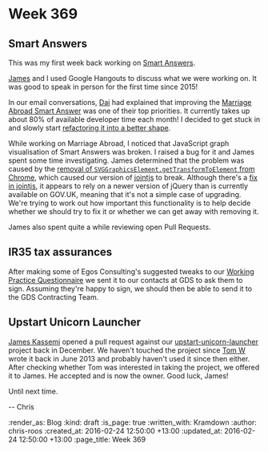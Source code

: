 Week 369
========

## Smart Answers

This was my first week back working on [Smart Answers][smart-answers].

[James][james-mead] and I used Google Hangouts to discuss what we were working on. It was good to speak in person for the first time since 2015!

In our email conversations, [Dai][dai-vaughn] had explained that improving the [Marriage Abroad Smart Answer][marriage-abroad] was one of their top priorities. It currently takes up about 80% of available developer time each month! I decided to get stuck in and slowly start [refactoring it into a better shape](smart-answer-refactor]).

While working on Marriage Abroad, I noticed that JavaScript graph visualisation of Smart Answers was broken. I raised a bug for it and James spent some time investigating. James determined that the problem was caused by the [removal of `SVGGraphicsElement.getTransformToElement` from Chrome][chrome-get-transform-to-element-removal], which caused our version of [jointjs][jointjs] to break. Although there's a [fix in jointjs][jointjs-changelog], it appears to rely on a newer version of jQuery than is currently available on GOV.UK, meaning that it's not a simple case of upgrading. We're trying to work out how important this functionality is to help decide whether we should try to fix it or whether we can get away with removing it.

James also spent quite a while reviewing open Pull Requests.

## IR35 tax assurances

After making some of Egos Consulting's suggested tweaks to our [Working Practice Questionnaire][egos-wpq] we sent it to our contacts at GDS to ask them to sign. Assuming they're happy to sign, we should then be able to send it to the GDS Contracting Team.

## Upstart Unicorn Launcher

[James Kassemi][james-kassemi] opened a pull request against our [upstart-unicorn-launcher][upstart-unicorn-launcher] project back in December. We haven't touched the project since [Tom W][tom-ward] wrote it back in June 2013 and probably haven't used it since then either. After checking whether Tom was interested in taking the project, we offered it to James. He accepted and is now the owner. Good luck, James!

Until next time.

-- Chris

[chrome-get-transform-to-element-removal]: https://www.chromestatus.com/feature/5736166087196672
[dai-vaughn]: https://dafyddvaughan.uk/
[egos-wpq]: http://www.egos.co.uk/ir35_wpq.htm
[james-kassemi]: https://github.com/jkassemi
[james-mead]: /james-mead
[jointjs]: http://www.jointjs.com/
[jointjs-changelog]: https://github.com/clientIO/joint/blob/e364cf841cd4362375c41352300d809ae5e21808/CHANGELOG#L29
[marriage-abroad]: https://www.gov.uk/marriage-abroad
[smart-answers]: https://github.com/alphagov/smart-answers
[smart-answer-refactor]: https://github.com/alphagov/smart-answers/blob/master/doc/refactoring.md
[tom-ward]: https://tomafro.net/
[upstart-unicorn-launcher]: https://github.com/freerange/upstart-unicorn-launcher

:render_as: Blog
:kind: draft
:is_page: true
:written_with: Kramdown
:author: chris-roos
:created_at: 2016-02-24 12:50:00 +13:00
:updated_at: 2016-02-24 12:50:00 +13:00
:page_title: Week 369
